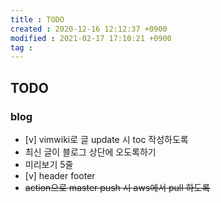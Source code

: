 ```yaml
---
title : TODO
created : 2020-12-16 12:12:37 +0900
modified : 2021-02-17 17:10:21 +0900
tag : 
---
```

## TODO
### blog
-  [v] vimwiki로 글 update 시 toc 작성하도록
-  최신 글이 블로그 상단에 오도록하기
-  미리보기 5줄
-  [v] header footer
-  ~~action으로 master push 시 aws에서 pull 하도록~~
